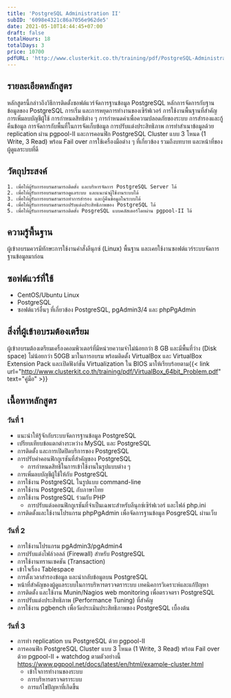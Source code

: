 ```yaml
---
title: 'PostgreSQL Administration II'
subID: '6098e4321c86a7056e962de5' 
date: 2021-05-10T14:44:45+07:00
draft: false
totalHours: 18
totalDays: 3
price: 10700
pdfURL: 'http://www.clusterkit.co.th/training/pdf/PostgreSQL-Administration-II.pdf'
---
```


## รายละเอียดหลักสูตร
หลักสูตรนี้กล่าวถึงวิธีการติดตั้งซอฟต์แวร์จัดการฐานข้อมูล PostgreSQL หลักการจัดการกับฐานข้อมูลของ
PostgreSQL การเริ่ม และการหยุดการทํางานของเซิร์ฟเวอร์ การใช้งานพื้นฐานที่สําคัญ การเพิ่มลบบัญชีผู้ใช้ การกำหนดสิทธิต่าง ๆ การกําหนดค่าเพื่อความปลอดภัยของระบบ การสํารองและกู้คืนข้อมูล การจัดการกับพื้นที่ในการจัดเก็บข้อมูล การปรับแต่งประสิทธิภาพ การทำสำเนาข้อมูลด้วย replication ผ่าน pgpool-II และการคอนฟิก PostgreSQL Cluster แบบ 3 โหนด (1 Write, 3 Read) พร้อม Fail over การใช้เครื่องมือต่าง ๆ ที่เกี่ยวข้อง รวมถึงบทบาท และหน้าที่ของผู้ดูแลระบบที่ดี

## วัตถุประสงค์
    1. เพื่อให้ผู้รับการอบรมสามารถติดตั้ง และบริหารจัดการ PostgreSQL Server ได้ 
    2. เพื่อให้ผู้รับการอบรมสามารถดูแลระบบ และแนะนําผู้ใช้งานระบบได้ 
    3. เพื่อให้ผู้รับการอบรมสามารถทําการสํารอง และกู้คืนข้อมูลในระบบได้
    4. เพื่อให้ผู้รับการอบรมสามารถปรับแต่งประสิทธิภาพของ PostgreSQL ได้
    5. เพื่อให้ผู้รับการอบรมสามารถติดตั้ง PosgreSQL แบบคลัสเตอร์โดยผ่าน pgpool-II ได้

## ความรู้พื้นฐาน
ผู้เข้าอบรมควรมีทักษะการใช้งานคำสั่งลีนุกซ์ (Linux) พื้นฐาน และเคยใช้งานซอฟต์แวร์ระบบจัดการฐานข้อมูลมาก่อน

## ซอฟต์แวร์ที่ใช้
* CentOS/Ubuntu Linux 
* PostgreSQL
* ซอฟต์แวร์อื่นๆ ที่เกี่ยวข้อง PostgreSQL, pgAdmin3/4 และ phpPgAdmin

## สิ่งที่ผู้เข้าอบรมต้องเตรียม
ผู้เข้าอบรมต้องเตรียมเครื่องคอมพิวเตอร์ที่มีหน่วยความจำไม่น้อยกว่า 8 GB และมีพื้นที่ว่าง (Disk space) ไม่น้อยกว่า 50GB มาในการอบรม พร้อมติดตั้ง VirtualBox และ VirtualBox Extension Pack และเปิดฟังก์ชั่น Virtualization ใน BIOS มาให้เรียบร้อยตาม{{< link url="http://www.clusterkit.co.th/training/pdf/VirtualBox_64bit_Problem.pdf" text="คู่มือ" >}}


## เนื้อหาหลักสูตร
### วันที่ 1

* แนะนําให้รู้จักกับระบบจัดการฐานข้อมูล PostgreSQL 
* เปรียบเทียบข้อแตกต่างระหว่าง MySQL และ PostgreSQL 
* การติดตั้ง และการเปิดปิดบริการของ PostgreSQL 
* การปรับค่าคอนฟิกกูเรชันที่สําคัญของ PostgreSQL 
    * การกําหนดสิทธิในการเข้าใช้งานในรูปแบบต่าง ๆ 
* การเพิ่มลบบัญชีผู้ใช้ให้กับ PostgreSQL 
* การใช้งาน PostgreSQL ในรูปแบบ command-line 
* การใช้งาน PostgreSQL กับภาษาไทย 
* การใช้งาน PostgreSQL ร่วมกับ PHP 
    * การปรับแต่งคอนฟิกกูเรชันที่จําเป็นเฉพาะสําหรับลีนุกซ์เซิร์ฟเวอร์ และไฟล์ php.ini 
* การติดตั้งและใช้งานโปรแกรม phpPgAdmin เพื่อจัดการฐานข้อมูล PosgreSQL ผ่านเว็บ

### วันที่ 2

* การใช้งานโปรแกรม pgAdmin3/pgAdmin4
* การปรับแต่งไฟล์วอลล์ (Firewall) สําหรับ PostgreSQL 
* การใช้งานทรานเซคชัน (Transaction) 
* เข้าใจเรื่อง Tablespace 
* การตั้งเวลาสํารองข้อมูล และนํากลับข้อมูลบน PostgreSQL 
* หน้าที่สําคัญของผู้ดูแลระบบในการบริหารตรวจตราระบบ เทคนิคการวิเคราะห์และแก้ปัญหา 
* การติดตั้ง และใช้งาน Munin/Nagios web monitoring เพื่อตรวจตรา PostgreSQL 
* การปรับแต่งประสิทธิภาพ (Performance Tuning) ที่สำคัญ
* การใช้งาน pgbench เพื่อวัดประเมินประสิทธิภาพของ PostgreSQL เบื้องต้น

### วันที่ 3 

* การทํา replication บน PostgreSQL ด้วย pgpool-II
* การคอนฟิก PostgreSQL Cluster แบบ 3 โหนด (1 Write, 3 Read) พร้อม Fail over ด้วย pgpool-II + watchdog ตามตัวอย่างนี้ https://www.pgpool.net/docs/latest/en/html/example-cluster.html 
    * เข้าใจการทำงานของระบบ
    * การบริหารตรวจตราระบบ
    * การแก้ไขปัญหาที่เกิดขึ้น